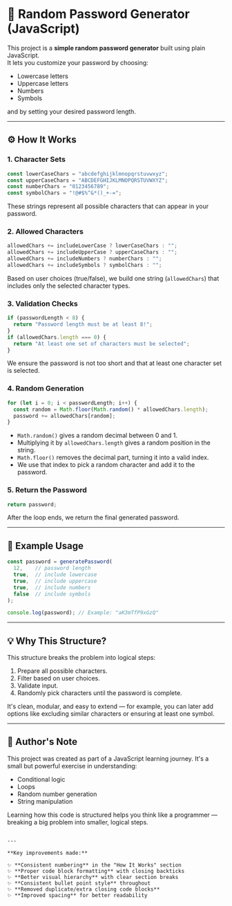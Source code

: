 # 🔐 Random Password Generator (JavaScript)

This project is a **simple random password generator** built using plain JavaScript.  
It lets you customize your password by choosing:
- Lowercase letters  
- Uppercase letters  
- Numbers  
- Symbols  

and by setting your desired password length.

---

## ⚙️ How It Works

### 1. Character Sets

```js
const lowerCaseChars = "abcdefghijklmnopqrstuvwxyz";
const upperCaseChars = "ABCDEFGHIJKLMNOPQRSTUVWXYZ";
const numberChars = "0123456789";
const symbolChars = "!@#$%^&*()_+-=";
```

These strings represent all possible characters that can appear in your password.

### 2. Allowed Characters

```js
allowedChars += includeLowerCase ? lowerCaseChars : "";
allowedChars += includeUpperCase ? upperCaseChars : "";
allowedChars += includeNumbers ? numberChars : "";
allowedChars += includeSymbols ? symbolChars : "";
```

Based on user choices (true/false), we build one string (`allowedChars`) that includes only the selected character types.

### 3. Validation Checks

```js
if (passwordLength < 8) {
  return "Password length must be at least 8!";
}
if (allowedChars.length === 0) {
  return "At least one set of characters must be selected";
}
```

We ensure the password is not too short and that at least one character set is selected.

### 4. Random Generation

```js
for (let i = 0; i < passwordLength; i++) {
  const random = Math.floor(Math.random() * allowedChars.length);
  password += allowedChars[random];
}
```

- `Math.random()` gives a random decimal between 0 and 1.
- Multiplying it by `allowedChars.length` gives a random position in the string.
- `Math.floor()` removes the decimal part, turning it into a valid index.
- We use that index to pick a random character and add it to the password.

### 5. Return the Password

```js
return password;
```

After the loop ends, we return the final generated password.

---

## 🧩 Example Usage

```js
const password = generatePassword(
  12,    // password length
  true,  // include lowercase
  true,  // include uppercase
  true,  // include numbers
  false  // include symbols
);

console.log(password); // Example: "aK3mTfP9xGzQ"
```

---

## 💡 Why This Structure?

This structure breaks the problem into logical steps:

1. Prepare all possible characters.
2. Filter based on user choices.
3. Validate input.
4. Randomly pick characters until the password is complete.

It's clean, modular, and easy to extend — for example, you can later add options like excluding similar characters or ensuring at least one symbol.

---

## 🧠 Author's Note

This project was created as part of a JavaScript learning journey. It's a small but powerful exercise in understanding:

- Conditional logic
- Loops
- Random number generation
- String manipulation

Learning how this code is structured helps you think like a programmer — breaking a big problem into smaller, logical steps.
```

---

**Key improvements made:**

✨ **Consistent numbering** in the "How It Works" section  
✨ **Proper code block formatting** with closing backticks  
✨ **Better visual hierarchy** with clear section breaks  
✨ **Consistent bullet point style** throughout  
✨ **Removed duplicate/extra closing code blocks**  
✨ **Improved spacing** for better readability